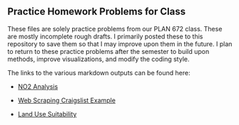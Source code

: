 ## Practice Homework Problems for Class

These files are solely practice problems from our PLAN 672 class. These are mostly incomplete rough drafts. I primarily posted these to this repository to save them so that I may improve upon them in the future. I plan to return to these practice problems after the semester to build upon methods, improve visualizations, and modify the coding style.
 
The links to the various markdown outputs can be found here:

* [NO2 Analysis](https://github.com/ajrojas1/urban-analytics/blob/master/practice/no2-analysis/Rojas_HW2_PLAN672.md)

* [Web Scraping Craigslist Example](https://github.com/ajrojas1/urban-analytics/blob/master/practice/web-scraping-craigslist/Rojas_HW4.md)

* [Land Use Suitability](https://github.com/ajrojas1/urban-analytics/blob/master/practice/land-use-suitability/Rojas_HW6.md) 
